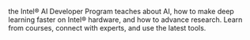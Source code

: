 the Intel® AI Developer Program teaches about AI, how to make deep learning faster on Intel® hardware, and how to advance research. Learn from courses, connect with experts, and use the latest tools.
